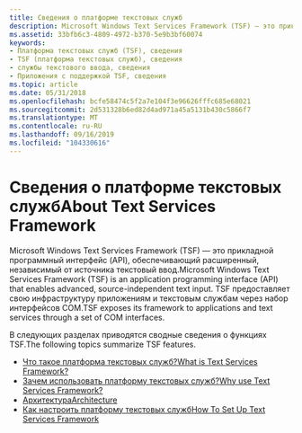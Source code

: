```yaml
---
title: Сведения о платформе текстовых служб
description: Microsoft Windows Text Services Framework (TSF) — это прикладной программный интерфейс (API), обеспечивающий расширенный, независимый от источника текстовый ввод. TSF предоставляет свою инфраструктуру приложениям и текстовым службам через набор интерфейсов COM.
ms.assetid: 33bfb6c3-4809-4972-b370-5e9b3bf60074
keywords:
- Платформа текстовых служб (TSF), сведения
- TSF (платформа текстовых служб), сведения
- службы текстового ввода, сведения
- Приложения с поддержкой TSF, сведения
ms.topic: article
ms.date: 05/31/2018
ms.openlocfilehash: bcfe58474c5f2a7e104f3e96626fffc685e68021
ms.sourcegitcommit: 2d531328b6ed82d4ad971a45a5131b430c5866f7
ms.translationtype: MT
ms.contentlocale: ru-RU
ms.lasthandoff: 09/16/2019
ms.locfileid: "104330616"
---
```

# <a name="about-text-services-framework"></a><span data-ttu-id="de6e9-108">Сведения о платформе текстовых служб</span><span class="sxs-lookup"><span data-stu-id="de6e9-108">About Text Services Framework</span></span>

<span data-ttu-id="de6e9-109">Microsoft Windows Text Services Framework (TSF) — это прикладной программный интерфейс (API), обеспечивающий расширенный, независимый от источника текстовый ввод.</span><span class="sxs-lookup"><span data-stu-id="de6e9-109">Microsoft Windows Text Services Framework (TSF) is an application programming interface (API) that enables advanced, source-independent text input.</span></span> <span data-ttu-id="de6e9-110">TSF предоставляет свою инфраструктуру приложениям и текстовым службам через набор интерфейсов COM.</span><span class="sxs-lookup"><span data-stu-id="de6e9-110">TSF exposes its framework to applications and text services through a set of COM interfaces.</span></span>

<span data-ttu-id="de6e9-111">В следующих разделах приводятся сводные сведения о функциях TSF.</span><span class="sxs-lookup"><span data-stu-id="de6e9-111">The following topics summarize TSF features.</span></span>

-   [<span data-ttu-id="de6e9-112">Что такое платформа текстовых служб?</span><span class="sxs-lookup"><span data-stu-id="de6e9-112">What is Text Services Framework?</span></span>](what-is-text-services-framework.md)
-   [<span data-ttu-id="de6e9-113">Зачем использовать платформу текстовых служб?</span><span class="sxs-lookup"><span data-stu-id="de6e9-113">Why use Text Services Framework?</span></span>](why-use-text-services-framework.md)
-   [<span data-ttu-id="de6e9-114">Архитектура</span><span class="sxs-lookup"><span data-stu-id="de6e9-114">Architecture</span></span>](architecture.md)
-   [<span data-ttu-id="de6e9-115">Как настроить платформу текстовых служб</span><span class="sxs-lookup"><span data-stu-id="de6e9-115">How To Set Up Text Services Framework</span></span>](how-to-set-up-tsf.md)

 

 




